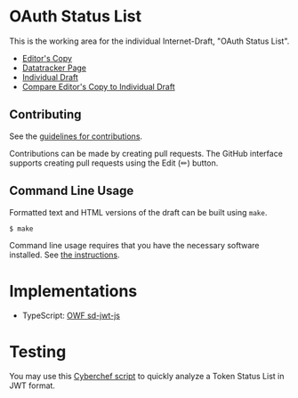 # OAuth Status List

This is the working area for the individual Internet-Draft, "OAuth Status List".

* [Editor's Copy](https://oauth-wg.github.io/draft-ietf-oauth-status-list/#go.draft-ietf-oauth-status-list.html)
* [Datatracker Page](https://datatracker.ietf.org/doc/draft-ietf-oauth-status-list)
* [Individual Draft](https://datatracker.ietf.org/doc/html/draft-ietf-oauth-status-list)
* [Compare Editor's Copy to Individual Draft](https://oauth-wg.github.io/draft-ietf-oauth-status-list/#go.draft-ietf-oauth-status-list.diff)


## Contributing

See the
[guidelines for contributions](https://github.com/oauth-wg/draft-ietf-oauth-status-list/blob/main/CONTRIBUTING.md).

Contributions can be made by creating pull requests.
The GitHub interface supports creating pull requests using the Edit (✏) button.


## Command Line Usage

Formatted text and HTML versions of the draft can be built using `make`.

```sh
$ make
```

Command line usage requires that you have the necessary software installed.  See
[the instructions](https://github.com/martinthomson/i-d-template/blob/main/doc/SETUP.md).

# Implementations

- TypeScript: [OWF sd-jwt-js](https://github.com/openwallet-foundation/sd-jwt-js/tree/main/packages/jwt-status-list)

# Testing

You may use this [Cyberchef script](https://gchq.github.io/CyberChef/#recipe=JWT_Decode()JPath_expression('status_list.lst','%5C%5Cn')From_Base64('A-Za-z0-9-_',true,false)Zlib_Inflate(0,0,'Adaptive',false,false)To_Binary('Line%20feed',8)Add_line_numbers()) to quickly analyze a Token Status List in JWT format.

